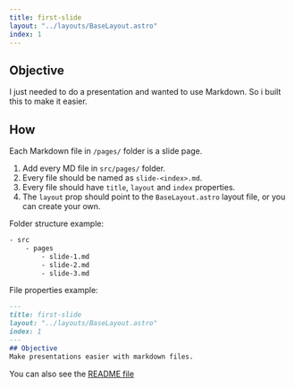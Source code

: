 ```yaml
---
title: first-slide
layout: "../layouts/BaseLayout.astro"
index: 1
---
```

## Objective
I just needed to do a presentation and wanted to use Markdown.
So i built this to make it easier.

## How
Each Markdown file in `/pages/` folder is a slide page.

1. Add every MD file in `src/pages/` folder.
2. Every file should be named as `slide-<index>.md`.
3. Every file should have `title`, `layout` and `index` properties.
4. The `layout` prop should point to the `BaseLayout.astro` layout file, or you can create your own.

Folder structure example:
```bash
- src
    - pages
        - slide-1.md
        - slide-2.md
        - slide-3.md
```

File properties example:
```markdown
---
title: first-slide
layout: "../layouts/BaseLayout.astro"
index: 1
---
## Objective
Make presentations easier with markdown files.

```
You can also see the [README file](https://github.com/slenderb13/aswa/blob/main/README.md)

